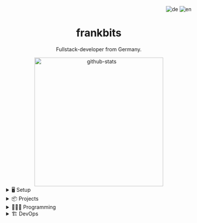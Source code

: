 <div class="languages" align="right">
    <img alt="de" src="https://img.shields.io/badge/German-mother tongue-green?style=flat-square&logo=data:image/svg+xml;base64,PHN2ZyB4bWxucz0iaHR0cDovL3d3dy53My5vcmcvMjAwMC9zdmciIHZpZXdCb3g9IjAgMCA1IDMiPjxwYXRoIGQ9Ik0wIDBoNXYzSDB6Ii8+PHBhdGggZmlsbD0iI0QwMCIgZD0iTTAgMWg1djJIMHoiLz48cGF0aCBmaWxsPSIjRkZDRTAwIiBkPSJNMCAyaDV2MUgweiIvPjwvc3ZnPg=="/>
    <img alt="en" src="https://img.shields.io/badge/English-B2+/C1-blue?style=flat-square&logo=data:image/svg%2bxml;base64,PHN2ZyB4bWxucz0iaHR0cDovL3d3dy53My5vcmcvMjAwMC9zdmciIGlkPSJmbGFnLWljb24tY3NzLWdiLWVuZyIgdmlld0JveD0iMCAwIDY0MCA0ODAiPgogIDxwYXRoIGZpbGw9IiNmZmYiIGQ9Ik0wIDBoNjQwdjQ4MEgweiIvPgogIDxwYXRoIGZpbGw9IiNjZTExMjQiIGQ9Ik0yODEuNiAwaDc2Ljh2NDgwaC03Ni44eiIvPgogIDxwYXRoIGZpbGw9IiNjZTExMjQiIGQ9Ik0wIDIwMS42aDY0MHY3Ni44SDB6Ii8+Cjwvc3ZnPgo="/>
</div>

<h1 class="name" align="center">
  frankbits
</h1>

<p class="info" align="center">
  Fullstack-developer from Germany.
</p>

<div class="stats" align="center">
  <a href="#"><img alt="github-stats" src="https://github-readme-stats.vercel.app/api?username=frankbits&show_icons=true&count_private=true&theme=dark" width="350"></a>
</div>

<!-- <p align='center'>
  📫 How to reach me: <a href='mailto:frankbits@gmail.com'>frankbits@gmail.com</a>
</p> -->

<details>
    <summary>🖥️ Setup</summary>

## Setup

<div class="operating-systems">
        <b>Operating Systems</b>
        <br>
        <a href="https://www.microsoft.com/de-de/windows">
            <img alt="Windows"
                 src="https://img.shields.io/badge/Windows-0078D6?style=flat-square&logo=windows&logoColor=white">
        </a>
        <a href="https://ubuntu.com">
            <img alt="Ubuntu"
                 src="https://img.shields.io/badge/Ubuntu-E95420?style=flat-square&logo=ubuntu&logoColor=white">
        </a>
</div>

<br>

<div class="browser">
    <b>Browser</b>
    <br>
    <a href="https://www.opera.com/">
        <img alt="Opera"
             src="https://img.shields.io/badge/Opera-FF1B2D?style=flat-square&logo=Opera&logoColor=white">
    </a>
</div>

<br>

<div class="ide">
    <b>IDE, Editor, Engine</b>
    <br>
    <a href="https://www.jetbrains.com/">
        <img alt="JetBrains"
             src="https://img.shields.io/badge/JetBrains-000000?style=flat-square&logo=jetbrains&logoColor=white">
    </a>
    <a href="https://www.jetbrains.com/phpstorm/">
        <img alt="PhpStorm"
             src="http://img.shields.io/badge/-PHPStorm-181717?style=flat-square&logo=phpstorm&logoColor=white">
    </a>
    <a href="https://notepad-plus-plus.org">
        <img alt="Notepad++"
             src="https://img.shields.io/badge/Notepad++-90E59A.svg?style=flat-square&logo=notepad%2B%2B&logoColor=black">
    </a>
    <a href="https://godotengine.org">
        <img alt="Godot"
             src="https://img.shields.io/badge/Godot-478CBF?style=flat-square&logo=GodotEngine&logoColor=white">
    </a>
</div>

</details>

<details>
    <summary>📦 Projects</summary>

## Projects

- 2021 - [**Taste of Spirits**](https://showcase.informatik.tha.de/sose2021/taste-of-spirits):
  (Platz 3 im Wettbewerb Beste Semesterprojekte)

  **Ein Lexikon für über 50000 Spirituosen**
- 2022 - [**Taste Of Spirits 2.0**](https://showcase.informatik.tha.de/sose-2022/taste-of-spirits-2-0):

  **Mehr als nur ein Lexikon für über 50.000 Spirituosen, ein ganzes Wiki für die Welt der Spirituosen!**
- 2023 - [**Singtonic Vocal Pop Ensemble**](https://singtonic.net/):

  **Acapella-Group-Website built with SvelteKit**
- in development - **Anette Niedermeier**:

  **Artist-Website built with SvelteKit**

</details>

<details>
    <summary>👩🏻‍💻 Programming</summary>

## Programming

<div class="frontend">
    <b>Frontend</b>
    <br>
    <a href="https://html.spec.whatwg.org/multipage/">
        <img alt="HTML5"
             src="https://img.shields.io/badge/HTML5-E34F26?style=flat-square&logoColor=white&logo=html5">
    </a>
    <a href="https://www.w3.org/TR/CSS/#css-level-3">
        <img alt="CSS3"
             src="https://img.shields.io/badge/CSS3-1572B6?style=flat-square&logo=css3&logoColor=white">
    </a>
    <a href="https://sass-lang.com">
        <img alt="SASS"
             src="https://img.shields.io/badge/Sass-CC6699?style=flat-square&logo=sass&logoColor=white">
    </a>
    <a href="https://www.ecma-international.org/publications-and-standards/standards/ecma-262/">
        <img alt="JavaScript"
             src="https://img.shields.io/badge/JavaScript-F7DF1E?style=flat-square&logoColor=black&logo=javascript">
    </a>
    <a href="https://www.typescriptlang.org">
        <img alt="TypeScript"
             src="https://img.shields.io/badge/TypeScript-3178C6?style=flat-square&logo=typescript&logoColor=white">
    </a>
    <a href="https://getbootstrap.com">
        <img alt="Bootstrap"
             src="https://img.shields.io/badge/Bootstrap-563D7C?style=flat-square&logo=bootstrap&logoColor=white">
    </a>
    <a href="https://jquery.com">
        <img alt="jQuery"
             src="https://img.shields.io/badge/jQuery-0769AD?style=flat-square&logo=jquery&logoColor=white">
    </a>
</div>

<br>

<div class="backend">
    <b>Backend</b>
    <br>
    <a href="https://nodejs.org">
        <img alt="Node.js"
             src="https://img.shields.io/badge/Node.js-339933?style=flat-square&logo=nodedotjs&logoColor=white">
    </a>
    <a href="https://www.python.org">
        <img alt="Python"
             src="https://img.shields.io/badge/Python-3776AB?style=flat-square&logo=python&logoColor=white">
    </a>
    <a href="https://www.gnu.org/software/gnu-c-manual/gnu-c-manual.pdf">
        <img alt="C"
             src="https://img.shields.io/badge/C-A8B9CC?style=flat-square&logo=c&logoColor=white">
    </a>
    <a href="https://learn.microsoft.com/de-de/cpp/cpp/">
        <img alt="C++"
             src="https://img.shields.io/badge/C++-00599C?style=flat-square&logo=c%2B%2B&logoColor=white">
    </a>
    <a href="https://www.rust-lang.org">
        <img alt="Rust"
             src="https://img.shields.io/badge/Rust-000000?style=flat-square&logo=rust&logoColor=white">
    </a>
    <a href="https://www.php.net">
        <img alt="PHP"
             src="https://img.shields.io/badge/PHP-777BB4?style=flat-square&logo=php&logoColor=white">
    </a>
    <a href="https://symfony.com">
        <img alt="Symfony"
             src="https://img.shields.io/badge/Symfony-000000?style=flat-square&logo=Symfony&logoColor=white">
    </a>
</div>

<br>

<div class="database">
    <b>Database</b>
    <br>
    <a href="https://www.mysql.com">
        <img alt="MySQL"
             src="https://img.shields.io/badge/MySQL-4479A1?style=flat-square&logo=mysql&logoColor=white">
    </a>
    <a href="https://mariadb.org">
        <img alt="MariaDB"
             src="https://img.shields.io/badge/MariaDB-003545?style=flat-square&logo=mariadb&logoColor=white">
    </a>
    <a href="https://www.postgresql.org">
        <img alt="PostgreSQL"
             src="https://img.shields.io/badge/PostgreSQL-316192?style=flat-square&logo=postgresql&logoColor=white">
    </a>
</div>

<br>

<div class="framework">
    <b>Framework</b>
    <br>
    <a href="https://svelte.dev">
        <img alt="Svelte"
             src="https://img.shields.io/badge/Svelte-4A4A55?style=flat-square&logo=svelte&logoColor=FF3E00">
    </a>
    <a href="https://kit.svelte.dev">
        <img alt="SvelteKit"
             src="https://img.shields.io/badge/SvelteKit-FF3E00?style=flat-square&logo=Svelte&logoColor=white">
    </a>
    <a href="https://vitejs.dev">
        <img alt="Vite"
             src="https://img.shields.io/badge/Vite-646CFF?style=flat-square&logo=vite&logoColor=white">
    </a>
</div>

<br>

<div class="etc">
    <b>etc.</b>
    <br>
    <a href="https://daringfireball.net/projects/markdown/">
        <img alt="Markdown"
             src="https://img.shields.io/badge/Markdown-000000?style=flat-square&logo=markdown">
    </a>
    <a href="https://github.com/sveltia/sveltia-cms">
        <img alt="Sveltia CMS"
             src="https://img.shields.io/badge/Sveltia%20CMS-ff4700?style=flat-square&logo=data%3Aimage%2Fsvg%2Bxml%3Bbase64%2CPHN2ZyB2aWV3Qm94PSIwIDAgODAwIDgwMCIgeG1sbnM9Imh0dHA6Ly93d3cudzMub3JnLzIwMDAvc3ZnIiB4bWxuczp4bGluaz0iaHR0cDovL3d3dy53My5vcmcvMTk5OS94bGluayI%2BPGxpbmVhckdyYWRpZW50IGlkPSJhIiBncmFkaWVudFVuaXRzPSJ1c2VyU3BhY2VPblVzZSIgeDE9IjQwMCIgeDI9IjQwMCIgeTE9IjAiIHkyPSI4MDAiPjxzdG9wIG9mZnNldD0iMCIgc3RvcC1jb2xvcj0iI2YwOTgwYiIvPjxzdG9wIG9mZnNldD0iMSIgc3RvcC1jb2xvcj0iI2ZmMWQwMCIvPjwvbGluZWFyR3JhZGllbnQ%2BPGNsaXBQYXRoIGlkPSJiIj48cmVjdCBoZWlnaHQ9IjgwMCIgcng9IjgwIiB3aWR0aD0iODAwIi8%2BPC9jbGlwUGF0aD48cmVjdCBmaWxsPSJ1cmwoI2EpIiBoZWlnaHQ9IjgwMCIgcng9IjgwIiB3aWR0aD0iODAwIi8%2BPGcgc3R5bGU9ImNsaXAtcGF0aDp1cmwoI2IpO2ZpbGw6bm9uZTtzdHJva2U6I2ZmZjtzdHJva2UtbGluZWNhcDpyb3VuZDtzdHJva2UtbGluZWpvaW46cm91bmQ7c3Ryb2tlLXdpZHRoOjE4MCI%2BPHBhdGggZD0ibTMyMC04MC0yMDAgMzIwIDIwMCAzMjAtMjAwIDMyMCIvPjxwYXRoIGQ9Im00MDAgMjQwIDIwMCAzMjAgMjAwLTMyMCIvPjwvZz48L3N2Zz4%3D&labelColor=2e3338">
    </a>
    <a href="https://github.com/sveltia/sveltia-cms-auth">
        <img alt="Sveltia CMS Auth"
             src="https://img.shields.io/badge/Sveltia%20CMS%20Auth-ff4700?style=flat-square&logo=data%3Aimage%2Fsvg%2Bxml%3Bbase64%2CPHN2ZyB2aWV3Qm94PSIwIDAgODAwIDgwMCIgeG1sbnM9Imh0dHA6Ly93d3cudzMub3JnLzIwMDAvc3ZnIiB4bWxuczp4bGluaz0iaHR0cDovL3d3dy53My5vcmcvMTk5OS94bGluayI%2BPGxpbmVhckdyYWRpZW50IGlkPSJhIiBncmFkaWVudFVuaXRzPSJ1c2VyU3BhY2VPblVzZSIgeDE9IjQwMCIgeDI9IjQwMCIgeTE9IjAiIHkyPSI4MDAiPjxzdG9wIG9mZnNldD0iMCIgc3RvcC1jb2xvcj0iI2YwOTgwYiIvPjxzdG9wIG9mZnNldD0iMSIgc3RvcC1jb2xvcj0iI2ZmMWQwMCIvPjwvbGluZWFyR3JhZGllbnQ%2BPGNsaXBQYXRoIGlkPSJiIj48cmVjdCBoZWlnaHQ9IjgwMCIgcng9IjgwIiB3aWR0aD0iODAwIi8%2BPC9jbGlwUGF0aD48cmVjdCBmaWxsPSJ1cmwoI2EpIiBoZWlnaHQ9IjgwMCIgcng9IjgwIiB3aWR0aD0iODAwIi8%2BPGcgc3R5bGU9ImNsaXAtcGF0aDp1cmwoI2IpO2ZpbGw6bm9uZTtzdHJva2U6I2ZmZjtzdHJva2UtbGluZWNhcDpyb3VuZDtzdHJva2UtbGluZWpvaW46cm91bmQ7c3Ryb2tlLXdpZHRoOjE4MCI%2BPHBhdGggZD0ibTMyMC04MC0yMDAgMzIwIDIwMCAzMjAtMjAwIDMyMCIvPjxwYXRoIGQ9Im00MDAgMjQwIDIwMCAzMjAgMjAwLTMyMCIvPjwvZz48L3N2Zz4%3D&labelColor=2e3338">
    </a>
    <a href="https://lodash.com">
        <img alt="Lodash"
             src="https://img.shields.io/badge/Lodash-3492FF?style=flat-square&logo=lodash&logoColor=white"">
    </a>
</div>

</details>

<details>
    <summary>🏗️ DevOps</summary>

## DevOps

<div class="vcs">
    <b>VCS</b>
    <br>
    <a href="http://git-scm.com/">
        <img alt="git"
             src="https://img.shields.io/badge/git-F05032?style=flat-square&logo=git&logoColor=ffffff">
    </a>
    <a href="https://github.com">
        <img alt="GitHub"
             src="https://img.shields.io/badge/GitHub-181717?style=flat-square&logo=github&logoColor=white">
    </a>
    <a href="https://gitlab.com/">
        <img alt="GitLab"
             src="https://img.shields.io/badge/GitLab-FC6D26?style=flat-square&logo=gitlab&logoColor=white">
    </a>
</div>

<br>

<!-- <div class="devops">
    <br>
    <a href="https://jira.com/">
        <img alt="Jira"
             src="https://badgen.net/badge/icon/jira?icon=jira&label">
    </a>
</div>

<br> -->


<div class="deployment">
    <b>Deployment</b>
    <br>
    <a href="https://pages.cloudflare.com">
        <img alt="Cloudflare Pages"
             src="https://img.shields.io/badge/Cloudflare%20Pages-F38020?style=flat-square&logo=Cloudflare%20Pages&logoColor=white">
    </a>
    <a href="https://workers.cloudflare.com">
        <img alt="Cloudflare Workers"  
             src="https://img.shields.io/badge/Cloudflare%20Workers-F38020?style=flat-square&logoColor=white&logo=cloudflare">
    </a>
</div>

</details>

<!--
**frankbits/frankbits** is a ✨ _special_ ✨ repository because its `README.md` (this file) appears on your GitHub profile.

Here are some ideas to get you started:

- 🔭 I’m currently working on ...
- 🌱 I’m currently learning ...
- 👯 I’m looking to collaborate on ...
- 🤔 I’m looking for help with ...
- 💬 Ask me about ...
- 📫 How to reach me: ...
- 😄 Pronouns: ...
- ⚡ Fun fact: ...
-->